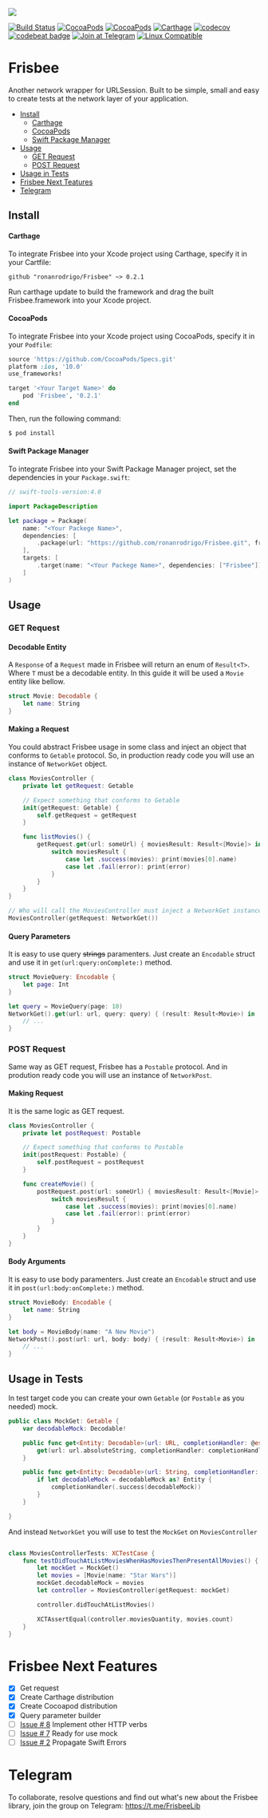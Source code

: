 ![](https://i.imgur.com/67a4vkG.png)

[![Build Status](https://www.bitrise.io/app/27a5e39dc511ba7c/status.svg?token=HZCmnpdBTIy3rOQdUv6HOg&branch=master)](https://www.bitrise.io/app/27a5e39dc511ba7c) [![CocoaPods](https://img.shields.io/cocoapods/v/Frisbee.svg)]() [![CocoaPods](https://img.shields.io/cocoapods/p/Frisbee.svg)]() [![Carthage](https://img.shields.io/badge/carthage-compatible-brightgreen.svg)]() [![codecov](https://codecov.io/gh/ronanrodrigo/frisbee/branch/master/graph/badge.svg)](https://codecov.io/gh/ronanrodrigo/frisbee) [![codebeat badge](https://codebeat.co/badges/f5cf675c-2fca-4689-a42e-a7029a984fe3)](https://codebeat.co/projects/github-com-ronanrodrigo-frisbee-master) [![Join at Telegram](https://img.shields.io/badge/telegram-join-319FD7.svg)](https://t.me/FrisbeeLib) [![Linux Compatible](https://img.shields.io/badge/linux-compatible-brightgreen.svg)]()

# Frisbee
Another network wrapper for URLSession. Built to be simple, small and easy to create tests at the network layer of your application.

- [Install](#install)
	- [Carthage](#carthage)
	- [CocoaPods](#cocoapods)
	- [Swift Package Manager](#swift-package-manager)
- [Usage](#usage)
	- [GET Request](#get-request)
	- [POST Request](#post-request)
- [Usage in Tests](#usage-in-tests)
- [Frisbee Next Teatures](#frisbee-next-features)
- [Telegram](#telegram)

## Install
#### Carthage
To integrate Frisbee into your Xcode project using Carthage, specify it in your Cartfile:

```
github "ronanrodrigo/Frisbee" ~> 0.2.1
```

Run carthage update to build the framework and drag the built Frisbee.framework into your Xcode project.

#### CocoaPods
To integrate Frisbee into your Xcode project using CocoaPods, specify it in your `Podfile`:

```ruby
source 'https://github.com/CocoaPods/Specs.git'
platform :ios, '10.0'
use_frameworks!

target '<Your Target Name>' do
    pod 'Frisbee', '0.2.1'
end
```

Then, run the following command:

```bash
$ pod install
```

#### Swift Package Manager
To integrate Frisbee into your Swift Package Manager project, set the dependencies in your `Package.swift`:

```swift
// swift-tools-version:4.0

import PackageDescription

let package = Package(
    name: "<Your Packege Name>",
    dependencies: [
        .package(url: "https://github.com/ronanrodrigo/Frisbee.git", from: "0.2.1")
    ],
    targets: [
        .target(name: "<Your Packege Name>", dependencies: ["Frisbee"])
    ]
)
```

## Usage

### GET Request

#### Decodable Entity
A `Response` of a `Request` made in Frisbee will return an enum of `Result<T>`. Where `T` must be a decodable entity. In this guide it will be used a `Movie` entity like bellow.

```swift
struct Movie: Decodable {
    let name: String
}
```

#### Making a Request
You could abstract Frisbee usage in some class and inject an object that conforms to `Getable` protocol. So, in production ready code you will use an instance of `NetworkGet` object.

```swift
class MoviesController {
    private let getRequest: Getable

    // Expect something that conforms to Getable
    init(getRequest: Getable) {
        self.getRequest = getRequest
    }

    func listMovies() {
        getRequest.get(url: someUrl) { moviesResult: Result<[Movie]> in
            switch moviesResult {
                case let .success(movies): print(movies[0].name)
                case let .fail(error): print(error)
            }
        }
    }
}
```

```swift
// Who will call the MoviesController must inject a NetworkGet instance
MoviesController(getRequest: NetworkGet())
```

#### Query Parameters
It is easy to use query ~~strings~~ paramenters. Just create an `Encodable` struct and use it in `get(url:query:onComplete:)` method.

```swift
struct MovieQuery: Encodable {
    let page: Int
}
```

```swift
let query = MovieQuery(page: 10)
NetworkGet().get(url: url, query: query) { (result: Result<Movie>) in
    // ...
}
```

### POST Request
Same way as GET request, Frisbee has a `Postable` protocol. And in prodution ready code you will use an instance of `NetworkPost`.

#### Making Request
It is the same logic as GET request.

```swift
class MoviesController {
    private let postRequest: Postable

    // Expect something that conforms to Postable
    init(postRequest: Postable) {
        self.postRequest = postRequest
    }

    func createMovie() {
        postRequest.post(url: someUrl) { moviesResult: Result<[Movie]> in
            switch moviesResult {
                case let .success(movies): print(movies[0].name)
                case let .fail(error): print(error)
            }
        }
    }
}
```

#### Body Arguments
It is easy to use body paramenters. Just create an `Encodable` struct and use it in `post(url:body:onComplete:)` method.

```swift
struct MovieBody: Encodable {
    let name: String
}
```

```swift
let body = MovieBody(name: "A New Movie")
NetworkPost().post(url: url, body: body) { (result: Result<Movie>) in
    // ...
}
```


## Usage in Tests

In test target code you can create your own `Getable` (or `Postable` as you needed) mock.

```swift
public class MockGet: Getable {
    var decodableMock: Decodable!

    public func get<Entity: Decodable>(url: URL, completionHandler: @escaping (Result<Entity>) -> Void) {
        get(url: url.absoluteString, completionHandler: completionHandler)
    }

    public func get<Entity: Decodable>(url: String, completionHandler: @escaping (Result<Entity>) -> Void) {
        if let decodableMock = decodableMock as? Entity {
            completionHandler(.success(decodableMock))
        }
    }

}

```

And instead `NetworkGet` you will use to test the `MockGet` on `MoviesController`

```swift

class MoviesControllerTests: XCTestCase {
    func testDidTouchAtListMoviesWhenHasMoviesThenPresentAllMovies() {
        let mockGet = MockGet()
        let movies = [Movie(name: "Star Wars")]
        mockGet.decodableMock = movies
        let controller = MoviesController(getRequest: mockGet)

        controller.didTouchAtListMovies()

        XCTAssertEqual(controller.moviesQuantity, movies.count)
    }
}
```

# Frisbee Next Features
- [x] Get request
- [x] Create Carthage distribution
- [x] Create Cocoapod distribution
- [x] Query parameter builder
- [ ] [Issue # 8](https://github.com/ronanrodrigo/Frisbee/issues/8) Implement other HTTP verbs
- [ ] [Issue # 7](https://github.com/ronanrodrigo/Frisbee/issues/7) Ready for use mock
- [ ] [Issue # 2](https://github.com/ronanrodrigo/Frisbee/issues/2) Propagate Swift Errors

# Telegram
To collaborate, resolve questions and find out what's new about the Frisbee library, join the group on Telegram: https://t.me/FrisbeeLib
